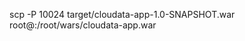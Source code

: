 scp -P 10024 target/cloudata-app-1.0-SNAPSHOT.war root@<web server host>:/root/wars/cloudata-app.war
